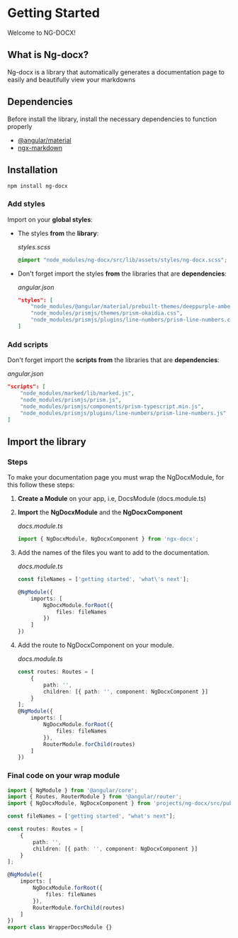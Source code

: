 # Getting Started

Welcome to NG-DOCX! 

## What is Ng-docx?

Ng-docx is a library that automatically generates a documentation page to easily and beautifully view your markdowns

## Dependencies
Before install the library, install the necessary dependencies to function properly

- [@angular/material](https://www.npmjs.com/package/@angular/material)
- [ngx-markdown](https://www.npmjs.com/package/ngx-markdown)

## Installation

```
npm install ng-docx
```

### Add styles
Import on your **global styles**:

- The styles **from** the **library**:

    *styles.scss*
    ```css
    @import "node_modules/ng-docx/src/lib/assets/styles/ng-docx.scss";
    ```

- Don't forget import the styles **from** the libraries that are **dependencies**:
  
    *angular.json*
    ```json
    "styles": [
        "node_modules/@angular/material/prebuilt-themes/deeppurple-amber.css",
        "node_modules/prismjs/themes/prism-okaidia.css",
        "node_modules/prismjs/plugins/line-numbers/prism-line-numbers.css"
    ]
    ```

### Add scripts

Don't forget import the **scripts from** the libraries that are **dependencies**:

*angular.json*
```json
"scripts": [
    "node_modules/marked/lib/marked.js",
    "node_modules/prismjs/prism.js",
    "node_modules/prismjs/components/prism-typescript.min.js",
    "node_modules/prismjs/plugins/line-numbers/prism-line-numbers.js"
]
```

## Import the library

### Steps
To make your documentation page you must wrap the NgDocxModule, for this follow these steps:

1. **Create a Module** on your app, i.e, DocsModule (docs.module.ts)
   
2. **Import** the **NgDocxModule** and the **NgDocxComponent**

    *docs.module.ts*
    ```typescript
    import { NgDocxModule, NgDocxComponent } from 'ngx-docx';
    ```
3. Add the names of the files you want to add to the documentation.

    *docs.module.ts*
    ```typescript
    const fileNames = ['getting started', 'what\'s next'];

    @NgModule({
        imports: [
            NgDocxModule.forRoot({
                files: fileNames
            })
        ]
    })
    ```
4. Add the route to NgDocxComponent on your module.

    *docs.module.ts*
    ```typescript
    const routes: Routes = [
        {
            path: '',
            children: [{ path: '', component: NgDocxComponent }]
        }
    ];
    @NgModule({
        imports: [
            NgDocxModule.forRoot({
                files: fileNames
            }),
            RouterModule.forChild(routes)
        ]
    })
    ```

### Final code on your wrap module

```typescript
import { NgModule } from '@angular/core';
import { Routes, RouterModule } from '@angular/router';
import { NgDocxModule, NgDocxComponent } from 'projects/ng-docx/src/public-api';

const fileNames = ['getting started', "what's next"];

const routes: Routes = [
    {
        path: '',
        children: [{ path: '', component: NgDocxComponent }]
    }
];

@NgModule({
    imports: [
        NgDocxModule.forRoot({
            files: fileNames
        }),
        RouterModule.forChild(routes)
    ]
})
export class WrapperDocsModule {}
```
